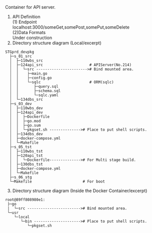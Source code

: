 Container for API server.  

1. API Definition  
(1) Endpoint  
localhost:3000/someGet,somePost,somePut,someDelete  
(2)Data Formats  
Under construction
2. Directory structure diagram (Local/excerpt)  
```
STGprd_devpkg
  ├─s_01_src
  │  ├─110wbs_src
  │  ├─124api_src                     # APIServer(No.214)
  │  │  └─src -----------------------># Bind mounted area.
  │  │    ├─main.go
  │  │    ├─config.go
  │  │    └─sqlc                      # ORM(sqlc)
  │  │       ├─query.sql
  │  │       ├─schema.sql
  │  │       └─sqlc.yaml
  │  └─134dbs_src
  ├─s_03_dev
  │  ├─110wbs_dev
  │  ├─124api_dev
  │  │  ├─Dockerfile
  │  │  ├─go.mod
  │  │  ├─go.sum
  │  │  └─pkgset.sh --------------># Place to put shell scripts.
  │  ├─134dbs_dev
  │  ├─docker-compose.yml
  │  └─Makefile
  ├─s_05_tst
  │  ├─110wbs_tst
  │  ├─120api_tst
  │  │  └─Dockerfile--------------># For Multi stage build.
  │  ├─130dbs_tst
  │  ├─docker-compose.yml
  │  └─Makefile
  ├─s_06_stg
  └─Makefile                       # For boot
```
3. Directory structure diagram (Inside the Docker Container/excerpt)  
```
root@89ff808980e1:
 ├─go
 |  └─src ------------------------># Bind mounted area.
 └─usr
    └─local
       └─bin ---------------------># Place to put shell scripts.
          └─pkgset.sh
```
<!--

-->
